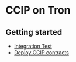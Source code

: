 # CCIP on Tron

## Getting started

- [Integration Test](./integration-test.md)
- [Deploy CCIP contracts](./deploy-ccip-contracts.md)
